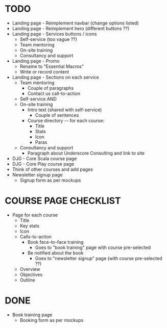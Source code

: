 # TODO

 - Landing page - Reimplement navbar (change options listed)
 - Landing page - Reimplement hero (different buttons ??)
 - Landing page - Services buttons / icons
    - Self-service (too vague ??)
    - Team mentoring
    - On-site training
    - Consultancy and support
 - Landing page - Promo
    - Rename to "Essential Macros"
    - Write or record content
 - Landing page - Sections on each service
    - Team mentoring
       - Couple of paragraphs
       - Contact us call-to-action
    - Self-service AND
    - On-site training
       - Intro text (shared with self-service)
          - Couple of sentences
       - Course directory -- for each course:
          - Title
          - Stats
          - Icon
          - Paras
    - Consultancy and support
       - Paragraph about Underscore Consulting and link to site
 - DJG - Core Scala course page
 - DJG - Core Play course page
 - Think of other courses and add pages
 - Newsletter signup page
    - Signup form as per mockups

# COURSE PAGE CHECKLIST

 - Page for each course
    - Title
    - Key stats
    - Icon
    - Calls-to-action
       - Book face-to-face training
          - Goes to "book training" page
            with course pre-selected
       - Be notified about the book
          - Goes to "newsletter signup" page
            (with course pre-selected ??)
    - Overview
    - Objectives
    - Outline

# DONE

 - Book training page
    - Booking form as per mockups
